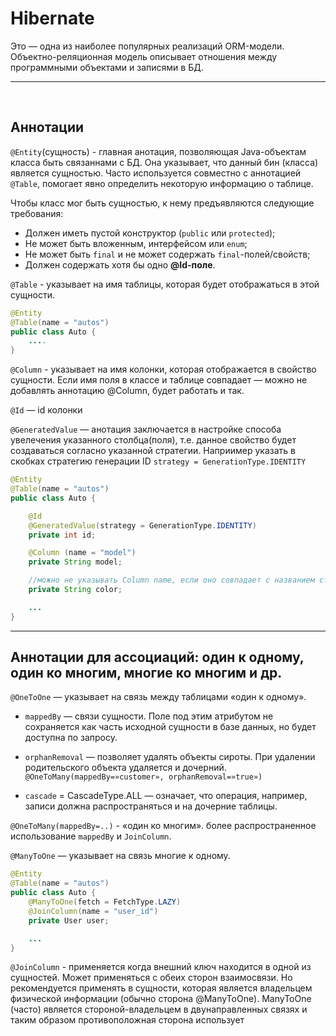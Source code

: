# Hibernate

Это — одна из наиболее популярных реализаций ORM-модели. Объектно-реляционная модель описывает отношения между программными объектами и записями в БД. 
___
<br>

## Аннотации

`@Entity`(сущность) - главная анотация, позволяющая Java-объектам класса быть связаннами с БД. Она указывает, что данный бин (класса) является сущностью. Часто используется совместно с аннотацией `@Table`, помогает явно определить некоторую информацию о таблице.

Чтобы класс мог быть сущностью, к нему предъявляются следующие требования:
+ Должен иметь пустой конструктор (`public` или `protected`);
+ Не может быть вложенным, интерфейсом или `enum`;
+ Не может быть `final` и не может содержать `final`-полей/свойств;
+ Должен содержать хотя бы одно **@Id-поле**.

`@Table` - указывает на имя таблицы, которая будет отображаться в этой сущности.

```Java
@Entity
@Table(name = "autos")
public class Auto {
    ....
}
```

`@Column` -  указывает на имя колонки, которая отображается в свойство сущности. Если имя поля в классе и таблице совпадает — можно не добавлять аннотацию @Column, будет работать и так.

`@Id` — id колонки

`@GeneratedValue` — анотация заключается в настройке способа увелечения указанного столбца(поля), т.е. данное свойство будет создаваться согласно указанной стратегии. Наприимер указать в скобках стратегию генерации ID `strategy = GenerationType.IDENTITY`

```Java
@Entity
@Table(name = "autos")
public class Auto {

    @Id
    @GeneratedValue(strategy = GenerationType.IDENTITY)
    private int id;

    @Column (name = "model")
    private String model;

    //можно не указывать Column name, если оно совпадает с названием столбца в таблице
    private String color;

    ...
}
```
____

## Аннотации для ассоциаций: один к одному, один ко многим, многие ко многим и др.

`@OneToOne` —  указывает на связь между таблицами «один к одному».

+ `mappedBy` — связи сущности. Поле под этим атрибутом не сохраняется как часть исходной сущности в базе данных, но будет доступна по запросу.
  
+ `orphanRemoval` — позволяет удалять объекты сироты. При удалении родительского объекта удаляется и дочерний.
`@OneToMany(mappedBy=»customer», orphanRemoval=»true»)`

+ `cascade` = CascadeType.ALL — означает, что операция, например, записи должна распространяться и на дочерние таблицы.

`@OneToMany(mappedBy=..)` - «один ко многим». более распространенное использование `mappedBy` и `JoinColumn`.

`@ManyToOne` — указывает на связь многие к одному.

```Java
@Entity
@Table(name = "autos")
public class Auto {
    @ManyToOne(fetch = FetchType.LAZY)
    @JoinColumn(name = "user_id")
    private User user;

    ...
}
```

`@JoinColumn` - применяется когда внешний ключ находится в одной из сущностей. Может применяться с обеих сторон взаимосвязи. Но рекомендуется применять в сущности, которая является владельцем физической информации (обычно сторона @ManyToOne). ManyToOne (часто) является стороной-владельцем в двунаправленных связях и таким образом противоположная сторона использует



